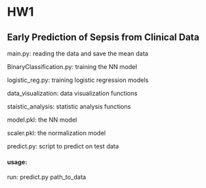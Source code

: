 # HW1
## Early Prediction of Sepsis from Clinical Data


main.py: reading the data and save the mean data


BinaryClassification.py: training the NN model


logistic_reg.py:  training logistic regression models 


data_visualization: data visualization functions 


staistic_analysis: statistic analysis functions


model.pkl: the NN model


scaler.pkl: the normalization model 


predict.py:  script to predict on test data


#### usage:

run: predict.py path_to_data

